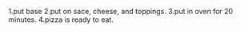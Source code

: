 1.put base 
2.put on sace, cheese, and toppings.
3.put in oven for 20 minutes.
4.pizza is ready to eat.